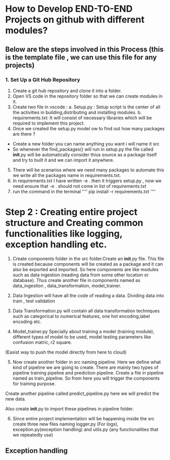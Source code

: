 # How to Develop END-TO-END Projects on github with different modules?

## Below are the steps involved in this Process (this is the template file , we can use this file for any projects)

### 1. Set Up a Git Hub Repository 

1. Create a git hub repository and clone it into a folder.
2. Open VS code in the repository folder so that we can create modules in it.
3. Create two file in vscode :
   a. Setup.py : Setup script is the center of all the activities in building,distributing and installing modules.
   b. requirements.txt: It will consist of necessary libraries which will be required to implement this project.
4. Once we created the setup.py model ow to find out how many packages are there ?

- Create a new folder you can name anything you want i will name it src
-  So whenever the find_packages() will run in setup.py the file called __init__.py will be automatically consider thius source as a package itself and try to built it and we can import it anywhere.

5. There will be scenarios where we need many packages to automate this we write all the packages name in requirements.txt.
6. In requirements.txt I have written -e . then it triggers setup.py , now we need ensure that  -e . should not come in list of requirements.txt 
7. run the command in the terminal '''' pip install -r requirements.txt ''''


# Step 2 : Creating entire project structure and Creating common functionalities like logging, exception handling etc.

1. Create components folder in the src folder.Create an __init__.py file. This file is created because components will be created as a package and it can also be exported and imported. So here components are like modules such as data ingestion (reading data from some other location or database). Thus create another file in components named as data_ingestion , data_transformation, model_trainer.

2. Data Ingestion will have all the code of reading a data.
Dividing data into train , test validation 

3. Data Transformation.py will contain all data transformation techniques such as categorical to numerical features, one hot encoding,label encoding etc.

4. Model_trainer.py  Specially about training a model (training module), different types of model to be used, model testing parameters like confusion matric, r2 square.

(Easist way to push the model directly from here to cloud)


5. Now create another folder in src naming pipeline. Here we define what kind of pipeline we are going to create. There are mainly two types of pipeline training pipeline and prediction pipeline. Create a file in pipeline named as train_pipeline. So from here you will trigger the components for training purpose. 

Create another pipeline called predict_pipeline.py here we will predict the new data.

Also create __init__.py to import these pipelines in pipeline folder.

6. Since entire project implementation will be happening inside the src create three new files naming logger.py (For logs), exception.py(exception handling) and utils.py (any functionalities that we repeatedly use)


## Exception handling 



